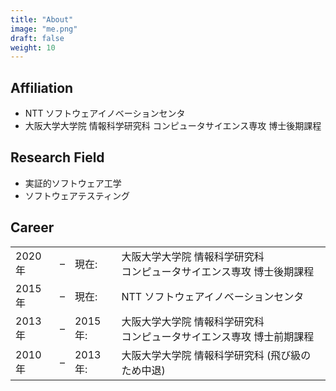 ```yaml
---
title: "About"
image: "me.png"
draft: false
weight: 10
---
```


## Affiliation

- NTT ソフトウェアイノベーションセンタ
- 大阪大学大学院 情報科学研究科 コンピュータサイエンス専攻 博士後期課程

## Research Field

- 実証的ソフトウェア工学
- ソフトウェアテスティング

## Career
<table class="career">
    <tbody>
        <tr>
            <td class="year">2020年</td>
            <td class="year">&ndash;</td>
            <td class="year">現在:</td>
            <td class="desc">大阪大学大学院 情報科学研究科 <br> コンピュータサイエンス専攻 博士後期課程</td>
        </tr>
        <tr>
            <td class="year">2015年</td>
            <td class="year">&ndash;</td>
            <td class="year">現在:</td>
            <td class="desc">NTT ソフトウェアイノベーションセンタ</td>
        </tr>
        <tr>
            <td class="year">2013年</td>
            <td class="year">&ndash;</td>
            <td class="year">2015年:</td>
            <td class="desc">大阪大学大学院 情報科学研究科 <br> コンピュータサイエンス専攻 博士前期課程</td>
        </tr>
        <tr>
            <td class="year">2010年</td>
            <td class="year">&ndash;</td>
            <td class="year">2013年:</td>
            <td class="desc">大阪大学大学院 情報科学研究科 (飛び級のため中退)</td>
        </tr>
    </tbody>
</table>